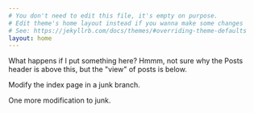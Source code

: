 ```yaml
---
# You don't need to edit this file, it's empty on purpose.
# Edit theme's home layout instead if you wanna make some changes
# See: https://jekyllrb.com/docs/themes/#overriding-theme-defaults
layout: home
---
```

What happens if I put something here?  Hmmm, not sure why
the Posts header is above this, but the "view" of posts is below.

Modify the index page in a junk branch.

One more modification to junk.

